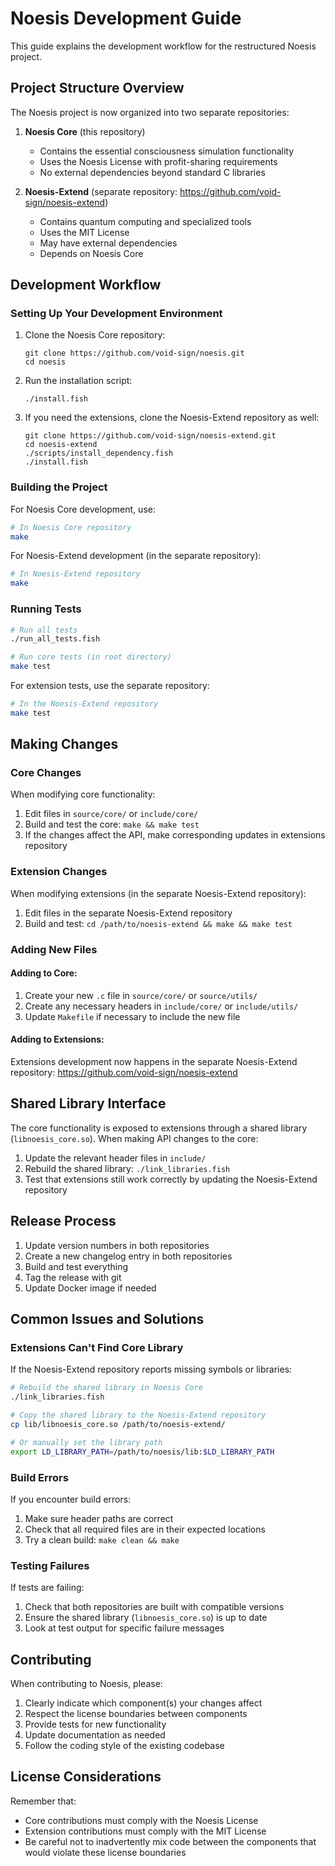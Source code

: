 # Noesis Development Guide

This guide explains the development workflow for the restructured Noesis project.

## Project Structure Overview

The Noesis project is now organized into two separate repositories:

1. **Noesis Core** (this repository)
   - Contains the essential consciousness simulation functionality
   - Uses the Noesis License with profit-sharing requirements
   - No external dependencies beyond standard C libraries

2. **Noesis-Extend** (separate repository: https://github.com/void-sign/noesis-extend)
   - Contains quantum computing and specialized tools
   - Uses the MIT License
   - May have external dependencies
   - Depends on Noesis Core

## Development Workflow

### Setting Up Your Development Environment

1. Clone the Noesis Core repository:
   ```
   git clone https://github.com/void-sign/noesis.git
   cd noesis
   ```

2. Run the installation script:
   ```
   ./install.fish
   ```

3. If you need the extensions, clone the Noesis-Extend repository as well:
   ```
   git clone https://github.com/void-sign/noesis-extend.git
   cd noesis-extend
   ./scripts/install_dependency.fish
   ./install.fish
   ```

### Building the Project

For Noesis Core development, use:

```bash
# In Noesis Core repository
make
```

For Noesis-Extend development (in the separate repository):

```bash
# In Noesis-Extend repository
make
```

### Running Tests

```bash
# Run all tests
./run_all_tests.fish

# Run core tests (in root directory)
make test
```

For extension tests, use the separate repository:

```bash
# In the Noesis-Extend repository
make test
```

## Making Changes

### Core Changes

When modifying core functionality:

1. Edit files in `source/core/` or `include/core/`
2. Build and test the core: `make && make test`
3. If the changes affect the API, make corresponding updates in extensions repository

### Extension Changes

When modifying extensions (in the separate Noesis-Extend repository):

1. Edit files in the separate Noesis-Extend repository
2. Build and test: `cd /path/to/noesis-extend && make && make test`

### Adding New Files

#### Adding to Core:

1. Create your new `.c` file in `source/core/` or `source/utils/`
2. Create any necessary headers in `include/core/` or `include/utils/`
3. Update `Makefile` if necessary to include the new file

#### Adding to Extensions:

Extensions development now happens in the separate Noesis-Extend repository:
https://github.com/void-sign/noesis-extend

## Shared Library Interface

The core functionality is exposed to extensions through a shared library (`libnoesis_core.so`). When making API changes to the core:

1. Update the relevant header files in `include/`
2. Rebuild the shared library: `./link_libraries.fish`
3. Test that extensions still work correctly by updating the Noesis-Extend repository

## Release Process

1. Update version numbers in both repositories
2. Create a new changelog entry in both repositories
3. Build and test everything
4. Tag the release with git
5. Update Docker image if needed

## Common Issues and Solutions

### Extensions Can't Find Core Library

If the Noesis-Extend repository reports missing symbols or libraries:

```bash
# Rebuild the shared library in Noesis Core
./link_libraries.fish

# Copy the shared library to the Noesis-Extend repository
cp lib/libnoesis_core.so /path/to/noesis-extend/

# Or manually set the library path
export LD_LIBRARY_PATH=/path/to/noesis/lib:$LD_LIBRARY_PATH
```

### Build Errors

If you encounter build errors:

1. Make sure header paths are correct
2. Check that all required files are in their expected locations
3. Try a clean build: `make clean && make`

### Testing Failures

If tests are failing:

1. Check that both repositories are built with compatible versions
2. Ensure the shared library (`libnoesis_core.so`) is up to date
3. Look at test output for specific failure messages

## Contributing

When contributing to Noesis, please:

1. Clearly indicate which component(s) your changes affect
2. Respect the license boundaries between components
3. Provide tests for new functionality
4. Update documentation as needed
5. Follow the coding style of the existing codebase

## License Considerations

Remember that:
- Core contributions must comply with the Noesis License
- Extension contributions must comply with the MIT License
- Be careful not to inadvertently mix code between the components that would violate these license boundaries
